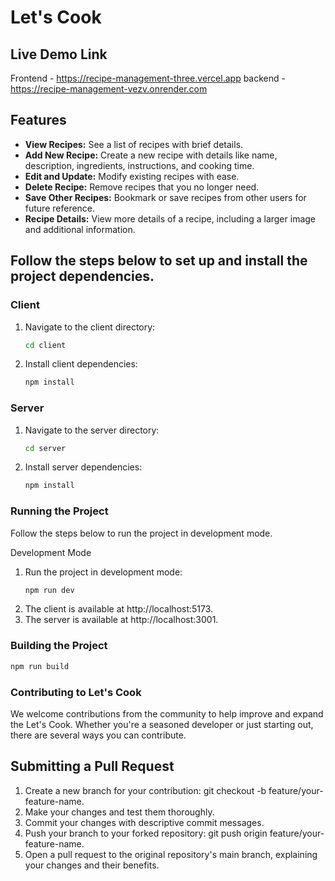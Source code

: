 # Let's Cook

## Live Demo Link
Frontend - https://recipe-management-three.vercel.app
backend - https://recipe-management-vezv.onrender.com


## Features

- **View Recipes:** See a list of recipes with brief details.
- **Add New Recipe:** Create a new recipe with details like name, description, ingredients, instructions, and cooking time.
- **Edit and Update:** Modify existing recipes with ease.
- **Delete Recipe:** Remove recipes that you no longer need.
- **Save Other Recipes:** Bookmark or save recipes from other users for future reference.
- **Recipe Details:** View more details of a recipe, including a larger image and additional information.


## Follow the steps below to set up and install the project dependencies.

### Client

1. Navigate to the client directory:
   ```bash
   cd client
2. Install client dependencies:
   ```bash
   npm install

### Server

1. Navigate to the server directory:
   ```bash
   cd server
2. Install server dependencies:
   ```bash
   npm install

### Running the Project
Follow the steps below to run the project in development mode.

Development Mode

1. Run the project in development mode:
   ```bash
   npm run dev
   
2. The client is available at http://localhost:5173.
3. The server is available at http://localhost:3001.

### Building the Project
   ```bash
   npm run build
```

### Contributing to Let's Cook

We welcome contributions from the community to help improve and expand the Let's Cook. Whether you're a seasoned developer or just starting out, there are several ways you can contribute.



## Submitting a Pull Request

<ol>
    <li>
    Create a new branch for your contribution: git checkout -b feature/your-feature-name.
    </li>
    <li>Make your changes and test them thoroughly.</li>
    <li>Commit your changes with descriptive commit messages.</li>
    <li>Push your branch to your forked repository: git push origin feature/your-feature-name.</li>
    <li>Open a pull request to the original repository's main branch, explaining your changes and their benefits.</li>
</ol>

